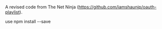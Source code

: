 A revised code from The Net Ninja (https://github.com/iamshaunjp/oauth-playlist).

use npm install --save
